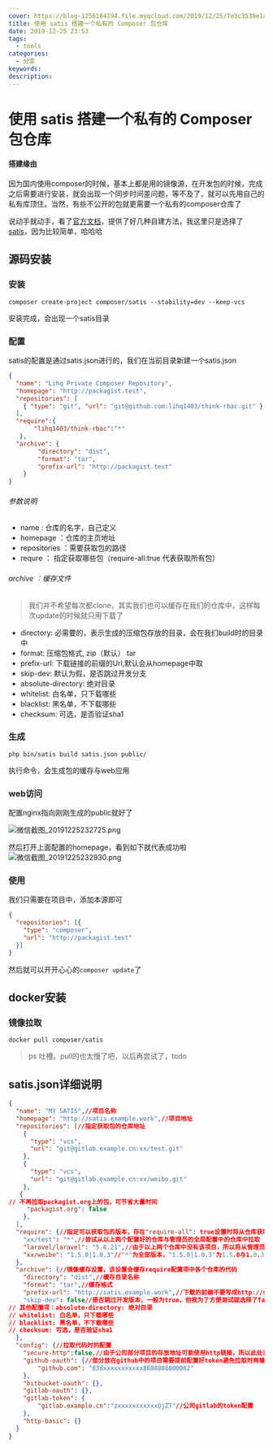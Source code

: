 ```yaml
---
cover: https://blog-1256184194.file.myqcloud.com/2019/12/25/7e3c3530e1a49.jpg
title: 使用 satis 搭建一个私有的 Composer 包仓库
date: 2019-12-25 23:53
tags:
  - tools
categories:
  - 分享
keywords:
description:
---
```


# 使用 satis 搭建一个私有的 Composer 包仓库

#### 搭建缘由
因为国内使用composer的时候，基本上都是用的镜像源，在开发包的时候，完成之后需要进行安装，就会出现一个同步时间差问题，等不及了，就可以先用自己的私有库顶住。当然，有些不公开的包就更需要一个私有的composer仓库了

说动手就动手，看了[官方文档](https://docs.phpcomposer.com/05-repositories.html#Hosting-your-own)，提供了好几种自建方法，我这里只是选择了[satis](https://docs.phpcomposer.com/articles/handling-private-packages-with-satis.html)，因为比较简单，哈哈哈

## 源码安装

### 安装
```shell
composer create-project composer/satis --stability=dev --keep-vcs
```
安装完成，会出现一个satis目录

### 配置
satis的配置是通过satis.json进行的，我们在当前目录新建一个satis.json
```json
{
  "name": "Lihq Private Composer Repository", 
  "homepage": "http://packagist.test",
  "repositories": [
    { "type": "git", "url": "git@github.com:lihq1403/think-rbac.git" }
  ],
  "require":{
       "lihq1403/think-rbac":"*"
   },
  "archive": {
        "directory": "dist",
        "format": "tar",
        "prefix-url": "http://packagist.test"
    }
}
```
###### 参数说明
- name : 仓库的名字，自己定义
- homepage ：仓库的主页地址
- repositories ：需要获取包的路径
- requre ： 指定获取哪些包（require-all:true 代表获取所有包）

###### archive ：缓存文件
> 我们并不希望每次都clone，其实我们也可以缓存在我们的仓库中，这样每次update的时候就只用下载了

- directory: 必需要的，表示生成的压缩包存放的目录，会在我们build时的目录中
- format: 压缩包格式, zip（默认） tar
- prefix-url: 下载链接的前缀的Url,默认会从homepage中取
- skip-dev: 默认为假，是否跳过开发分支
- absolute-directory: 绝对目录
- whitelist: 白名单，只下载哪些
- blacklist: 黑名单，不下载哪些
- checksum: 可选，是否验证sha1

### 生成
```shell
php bin/satis build satis.json public/
```
执行命令，会生成包的缓存与web应用

### web访问

配置nginx指向刚刚生成的public就好了

![微信截图_20191225232725.png](https://blog-1256184194.file.myqcloud.com/2019/12/25/a229bd967e245.png)

然后打开上面配置的homepage，看到如下就代表成功啦
![微信截图_20191225232930.png](https://blog-1256184194.file.myqcloud.com/2019/12/25/a336af9832fbf.png)

### 使用
我们只需要在项目中，添加本源即可
```json
{
  "repositories": [{
    "type": "composer",
    "url": "http://packagist.test"
  }]
}
```

然后就可以开开心心的```composer update```了

## docker安装

### 镜像拉取
```shell
docker pull composer/satis
```

> ps 吐槽。pull的也太慢了吧，以后再尝试了，todo


## satis.json详细说明
```json
{
  "name": "MY SATIS",//项目名称
  "homepage": "http://satis.example.work",//项目地址
  "repositories": [//指定获取包的仓库地址
    {
      "type": "vcs",
      "url": "git@gitlab.example.cn:xx/test.git"
    },
    {
      "type": "vcs",
      "url": "git@gitlab.example.cn:xx/weibo.git"
    },
   {
// 不再拉取packagist.org上的包，可节省大量时间
     "packagist.org": false
    },
  ],
  "require": {//指定可以获取包的版本，存在"require-all": true设置时将从仓库获取所有相关的依赖包，所以一般不设置。使用"require-all": true时就不能再从packagist.org上拉取包了，不然satis将会把所有packagist.org上的包都拉取下来
    "xx/test": "*",//尝试从以上两个配置好的仓库与管理员的全局配置中的仓库中拉取
    "laravel/laravel": "5.6.21",//由于以上两个仓库中没有该项目，所以将从管理员的全局配置文件中使用的仓库地址中拉取
    "xx/weibo": "1.5.0|1.0.3"//"*"为全部版本，"1.5.0|1.0.3"为1.5.0与1.0.3两个版本
  },
  "archive": {//镜像缓存设置，该设置会缓存require配置项中各个仓库的代码
    "directory": "dist",//缓存目录名称
    "format": "tar",//缓存格式
    "prefix-url": "http://satis.example.work",//下载的前缀不要写成http://satis.example.work/不然链接将会出问题
    "skip-dev": false//是否跳过开发版本，一般为true，但我为了方便测试就选择了false
// 其他配置项：absolute-directory: 绝对目录
// whitelist: 白名单，只下载哪些
// blacklist: 黑名单，不下载哪些
// checksum: 可选，是否验证sha1
  },
  "config": {//拉取代码时的配置
    "secure-http":false,//由于公司部分项目的存放地址可能使用http链接，所以此处设置为false
    "github-oauth": {//部分放在github中的项目需要提前配置好token避免拉取时再输入
        "github.com": "83dxxxxxxxxxxx8888888800062"
    },
    "bitbucket-oauth": {},
    "gitlab-oauth": {},
    "gitlab-token": {
        "gitlab.example.cn":"zxxxxxxxxxxxQjZT"//公司gitlab的token配置
    },
    "http-basic": {}
  }
}
```